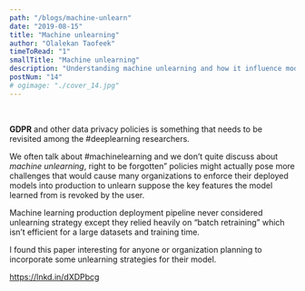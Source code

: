 ```yaml
---
path: "/blogs/machine-unlearn"
date: "2019-08-15"
title: "Machine unlearning"
author: "Olalekan Taofeek"
timeToRead: "1"
smallTitle: "Machine unlearning"
description: "Understanding machine unlearning and how it influence models performance in production."
postNum: "14"
# ogimage: "./cover_14.jpg"
---
```


<!-- <img src="./cover_14.jpg"/> -->
<br/>

**GDPR** and other data privacy policies is something that needs to be revisited among the #deeplearning researchers.

We often talk about #machinelearning and we don’t quite discuss about _machine unlearning_, right to be forgotten” policies might actually pose more challenges that would cause many organizations to enforce their deployed models into production to unlearn suppose the key features the model learned from is revoked by the user.

Machine learning production deployment pipeline never considered unlearning strategy except they relied heavily on “batch retraining” which isn’t efficient for a large datasets and training time.

I found this paper interesting for anyone or organization planning to incorporate some unlearning strategies for their model.

https://lnkd.in/dXDPbcg

